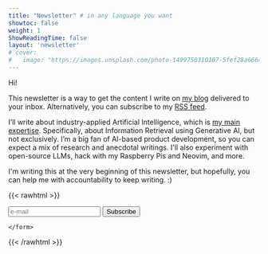 ```yaml
---
title: "Newsletter" # in any language you want
showtoc: false
weight: 1
ShowReadingTime: false
layout: 'newsletter'
# cover:
#   image: "https://images.unsplash.com/photo-1499750310107-5fef28a66643?ixid=MnwxMjA3fDB8MHxwaG90by1wYWdlfHx8fGVufDB8fHx8&ixlib=rb-1.2.1&auto=format&fit=crop&w=1500&q=80"
---
```


Hi!

This newsletter is a way to get the content I write on [my blog](/blog) delivered to your inbox. Alternatively, you can subscribe to my [RSS feed](/blog/index.xml).

I’ll write about industry-applied Artificial Intelligence, which is [my main expertise](/about). Specifically, about Information Retrieval using Generative AI, but not exclusively. I’m a big fan of AI-based product development, so you can expect a mix of research and anecdotal writings. I'll also experiment with open-source LLMs, hack with my Raspberry Pis and Neovim, and more.

I'm writing this at the very beginning of this newsletter, but hopefully, you can help me with accountability to keep writing. :)

{{< rawhtml >}}

<div class="newsletter-form-wrapper newsletter_form_frontpage">
    <!-- <span>Subscribe to my <b>newsletter</b> below 👇</span> -->
    <form class="newsletter-placeholder" action="https://buttondown.email/api/emails/embed-subscribe/pedromadruga"
        method="post" target="popupwindow" onsubmit="window.open('https://buttondown.email/pedromadruga', 'popupwindow')"
        class="embeddable-buttondown-form" id="bd-email">
        <label for="bd-email_input"></label>
        <input type="email" name="email" id="bd-email_input" class="button" placeholder="e-mail" />
        <input type="hidden" value="1" name="embed" />
        <button type="submit" class="button button-newsletter">Subscribe </button>

    </form>
</div>

{{< /rawhtml >}}
